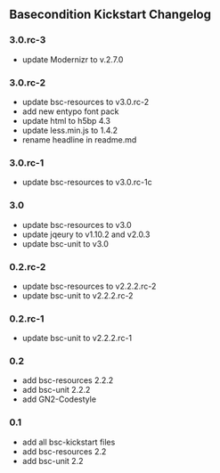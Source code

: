 ## Basecondition Kickstart Changelog

### 3.0.rc-3

* update Modernizr to v.2.7.0

### 3.0.rc-2

* update bsc-resources to v3.0.rc-2
* add new entypo font pack
* update html to h5bp 4.3
* update less.min.js to 1.4.2
* rename headline in readme.md

### 3.0.rc-1

* update bsc-resources to v3.0.rc-1c

### 3.0

* update bsc-resources to v3.0
* update jqeury to v1.10.2 and v2.0.3
* update bsc-unit to v3.0

### 0.2.rc-2

* update bsc-resources to v2.2.2.rc-2
* update bsc-unit to v2.2.2.rc-2

### 0.2.rc-1

* update bsc-unit to v2.2.2.rc-1

### 0.2

* add bsc-resources 2.2.2
* add bsc-unit 2.2.2
* add GN2-Codestyle

### 0.1

* add all bsc-kickstart files
* add bsc-resources 2.2
* add bsc-unit 2.2
